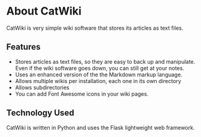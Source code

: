 # About CatWiki

CatWiki is very simple wiki software that stores its articles as text files.

## Features

* Stores articles as text files, so they are easy to back up and manipulate. Even if the wiki software goes down, you can still get at your notes.
* Uses an enhanced version of the the Markdown markup language.
* Allows multiple wikis per installation, each one in its own directory
* Allows subdirectories
* You can add Font Awesome icons in your wiki pages.

## Technology Used

CatWiki is written in Python and uses the Flask lightweight web framework.
